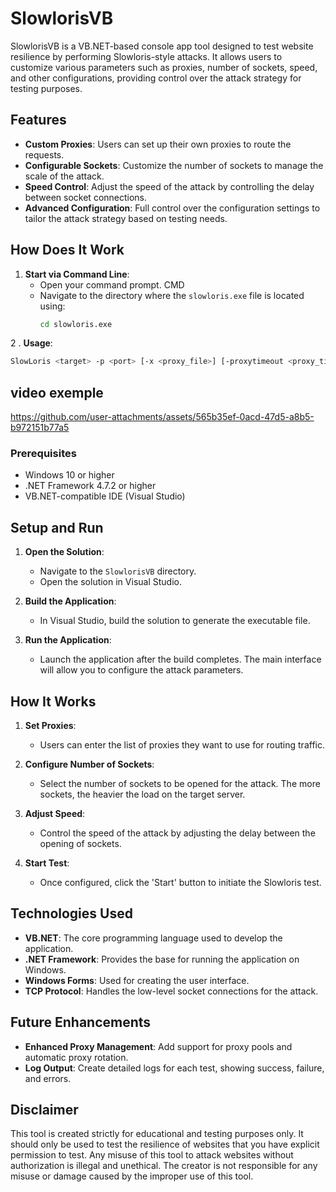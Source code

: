 # SlowlorisVB

SlowlorisVB is a VB.NET-based console app tool designed to test website resilience by performing Slowloris-style attacks. It allows users to customize various parameters such as proxies, number of sockets, speed, and other configurations, providing control over the attack strategy for testing purposes.

## Features

- **Custom Proxies**: Users can set up their own proxies to route the requests.
- **Configurable Sockets**: Customize the number of sockets to manage the scale of the attack.
- **Speed Control**: Adjust the speed of the attack by controlling the delay between socket connections.
- **Advanced Configuration**: Full control over the configuration settings to tailor the attack strategy based on testing needs.

## How Does It Work

1. **Start via Command Line**:
   - Open your command prompt. CMD
   - Navigate to the directory where the `slowloris.exe` file is located using:
     ```bash
     cd slowloris.exe
     ```
  2 . **Usage**:
   ```bash
   SlowLoris <target> -p <port> [-x <proxy_file>] [-proxytimeout <proxy_timeout_seconds>] [-sleep <sleep_seconds>] [-n <num_sockets>]
 ```
## video exemple



https://github.com/user-attachments/assets/565b35ef-0acd-47d5-a8b5-b972151b77a5


### Prerequisites

- Windows 10 or higher
- .NET Framework 4.7.2 or higher
- VB.NET-compatible IDE (Visual Studio)

## Setup and Run

1. **Open the Solution**:
   - Navigate to the `SlowlorisVB` directory.
   - Open the solution in Visual Studio.

2. **Build the Application**:
   - In Visual Studio, build the solution to generate the executable file.

3. **Run the Application**:
   - Launch the application after the build completes. The main interface will allow you to configure the attack parameters.

## How It Works

1. **Set Proxies**:
   - Users can enter the list of proxies they want to use for routing traffic.

2. **Configure Number of Sockets**:
   - Select the number of sockets to be opened for the attack. The more sockets, the heavier the load on the target server.

3. **Adjust Speed**:
   - Control the speed of the attack by adjusting the delay between the opening of sockets.

4. **Start Test**:
   - Once configured, click the 'Start' button to initiate the Slowloris test.

## Technologies Used

- **VB.NET**: The core programming language used to develop the application.
- **.NET Framework**: Provides the base for running the application on Windows.
- **Windows Forms**: Used for creating the user interface.
- **TCP Protocol**: Handles the low-level socket connections for the attack.

## Future Enhancements

- **Enhanced Proxy Management**: Add support for proxy pools and automatic proxy rotation.
- **Log Output**: Create detailed logs for each test, showing success, failure, and errors.
## Disclaimer
This tool is created strictly for educational and testing purposes only. It should only be used to test the resilience of websites that you have explicit permission to test. Any misuse of this tool to attack websites without authorization is illegal and unethical. The creator is not responsible for any misuse or damage caused by the improper use of this tool.


